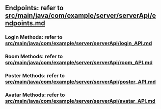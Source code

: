 ## Endpoints: refer to [src/main/java/com/example/server/serverApi/endpoints.md](./src/main/java/com/example/server/serverApi/endpoints.md)

### Login Methods: refer to [src/main/java/com/example/server/serverApi/login_API.md](./login_API.md)
### Room Methods: refer to [src/main/java/com/example/server/serverApi/room_API.md](./room_API.md)
### Poster Methods: refer to [src/main/java/com/example/server/serverApi/poster_API.md](./poster_API.md)
### Avatar Methods: refer to [src/main/java/com/example/server/serverApi/avatar_API.md](./avatar_API.md)
